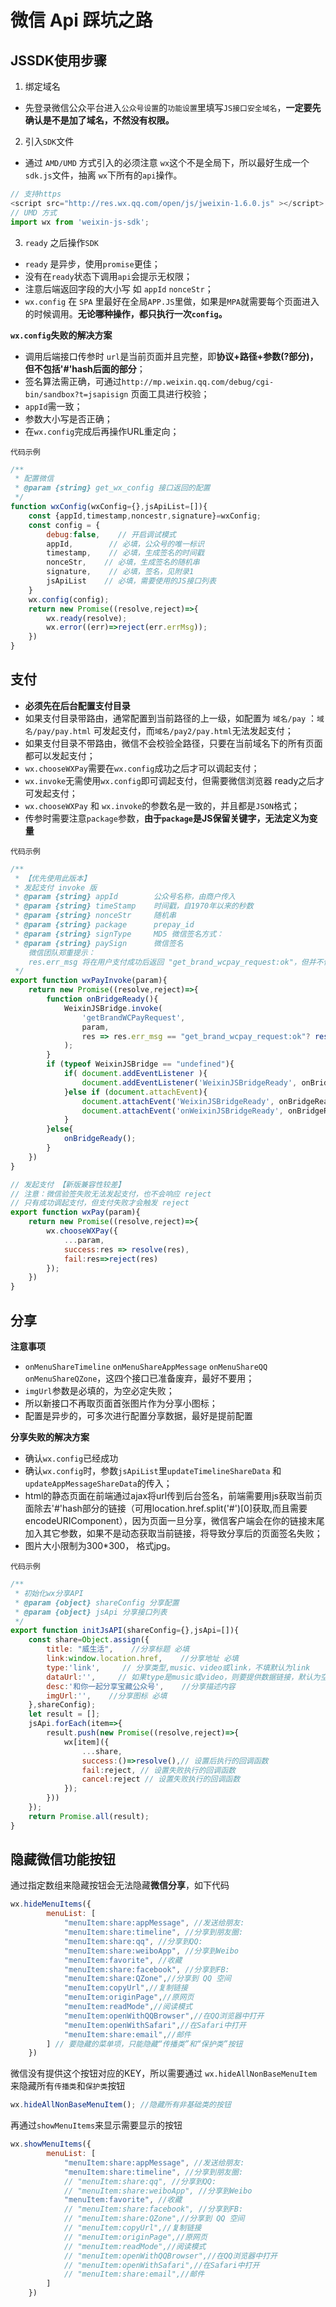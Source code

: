# 微信 Api 踩坑之路

## JSSDK使用步骤
1. 绑定域名

- 先登录微信公众平台进入`公众号设置`的`功能设置`里填写`JS接口安全域名`，**一定要先确认是不是加了域名，不然没有权限。**

2. 引入`SDK`文件
- 通过 `AMD/UMD` 方式引入的必须注意 `wx`这个不是全局下，所以最好生成一个`sdk.js`文件，抽离 `wx`下所有的`api`操作。

``` js
// 支持https
<script src="http://res.wx.qq.com/open/js/jweixin-1.6.0.js" ></script>
// UMD 方式
import wx from 'weixin-js-sdk';

```
3. `ready` 之后操作`SDK`
- `ready` 是异步，使用` promise `更佳；
- 没有在`ready`状态下调用`api`会提示无权限；
- 注意后端返回字段的大小写 如 `appId`  `nonceStr`；
- `wx.config` 在 `SPA` 里最好在全局`APP.JS`里做，如果是`MPA`就需要每个页面进入的时候调用。**无论哪种操作，都只执行一次`config`。**

**`wx.config`失败的解决方案**

- 调用后端接口传参时 `url`是当前页面并且完整，即**协议+路径+参数(?部分)，但不包括'#'hash后面的部分**；
- 签名算法需正确，可通过`http://mp.weixin.qq.com/debug/cgi-bin/sandbox?t=jsapisign` 页面工具进行校验；
-  `appId`需一致；
- 参数大小写是否正确；
- 在`wx.config`完成后再操作URL重定向；

`代码示例`

``` js
/**
 * 配置微信
 * @param {string} get_wx_config 接口返回的配置
 */
function wxConfig(wxConfig={},jsApiList=[]){
    const {appId,timestamp,noncestr,signature}=wxConfig;
    const config = {
        debug:false,    // 开启调试模式
        appId,        // 必填，公众号的唯一标识
        timestamp,    // 必填，生成签名的时间戳
        nonceStr,    // 必填，生成签名的随机串
        signature,    // 必填，签名，见附录1
        jsApiList    // 必填，需要使用的JS接口列表
    }
    wx.config(config);
    return new Promise((resolve,reject)=>{
        wx.ready(resolve);
        wx.error((err)=>reject(err.errMsg));
    })
} 

```

## 支付
- **必须先在后台配置支付目录**
- 如果支付目录带路由，通常配置到当前路径的上一级，如配置为 `域名/pay` ：`域名/pay/pay.html` 可发起支付，而`域名/pay2/pay.html`无法发起支付；
- 如果支付目录不带路由，微信不会校验全路径，只要在当前域名下的所有页面都可以发起支付；
- `wx.chooseWXPay`需要在`wx.config`成功之后才可以调起支付；
- `wx.invoke`无需使用`wx.config`即可调起支付，但需要微信浏览器 
 ready之后才可发起支付；
- `wx.chooseWXPay` 和 `wx.invoke`的参数名是一致的，并且都是`JSON`格式；
- 传参时需要注意`package`参数，**由于`package`是JS保留关键字，无法定义为变量**

`代码示例`

``` js
/**
 * 【优先使用此版本】
 * 发起支付 invoke 版
 * @param {string} appId        公众号名称，由商户传入     
 * @param {string} timeStamp    时间戳，自1970年以来的秒数     
 * @param {string} nonceStr     随机串     
 * @param {string} package      prepay_id   
 * @param {string} signType     MD5 微信签名方式：     
 * @param {string} paySign      微信签名 
    微信团队郑重提示：
    res.err_msg 将在用户支付成功后返回 "get_brand_wcpay_request:ok"，但并不保证它绝对可靠。
 */
export function wxPayInvoke(param){
    return new Promise((resolve,reject)=>{
        function onBridgeReady(){
            WeixinJSBridge.invoke(
                'getBrandWCPayRequest',
                param,
                res => res.err_msg == "get_brand_wcpay_request:ok"? resolve(res):reject(res)
            );
        }
        if (typeof WeixinJSBridge == "undefined"){
            if( document.addEventListener ){
                document.addEventListener('WeixinJSBridgeReady', onBridgeReady, false);
            }else if (document.attachEvent){
                document.attachEvent('WeixinJSBridgeReady', onBridgeReady); 
                document.attachEvent('onWeixinJSBridgeReady', onBridgeReady);
            }
        }else{
            onBridgeReady();
        }
    })
}

// 发起支付 【新版兼容性较差】
// 注意：微信验签失败无法发起支付，也不会响应 reject
// 只有成功调起支付，但支付失败才会触发 reject 
export function wxPay(param){
    return new Promise((resolve,reject)=>{
        wx.chooseWXPay({
            ...param,
            success:res => resolve(res),
            fail:res=>reject(res)
        });
    })
}
```
## 分享
**注意事项**
- `onMenuShareTimeline` `onMenuShareAppMessage` `onMenuShareQQ` `onMenuShareQZone`，这四个接口已准备废弃，最好不要用；
- `imgUrl`参数是必填的，为空必定失败；
- 所以新接口不再取页面首张图片作为分享小图标；
- 配置是异步的，可多次进行配置分享数据，最好是提前配置

**分享失败的解决方案**
- 确认`wx.config`已经成功
- 确认`wx.config`时，参数`jsApiList`里`updateTimelineShareData` 和`updateAppMessageShareData`的传入；
- html的静态页面在前端通过ajax将url传到后台签名，前端需要用js获取当前页面除去'#'hash部分的链接（可用location.href.split('#')[0]获取,而且需要encodeURIComponent），因为页面一旦分享，微信客户端会在你的链接末尾加入其它参数，如果不是动态获取当前链接，将导致分享后的页面签名失败；
- 图片大小限制为300*300， 格式jpg。

`代码示例`

``` js
/**
 * 初始化wx分享API
 * @param {object} shareConfig 分享配置
 * @param {object} jsApi 分享接口列表
 */
export function initJsAPI(shareConfig={},jsApi=[]){
    const share=Object.assign({
        title: "威生活",    //分享标题 必填
        link:window.location.href,    //分享地址 必填
        type:'link',     // 分享类型,music、video或link，不填默认为link
        dataUrl:'',     // 如果type是music或video，则要提供数据链接，默认为空
        desc:'和你一起分享宝藏公众号',    //分享描述内容
        imgUrl:'',    //分享图标 必填
    },shareConfig);
    let result = [];
    jsApi.forEach(item=>{
        result.push(new Promise((resolve,reject)=>{
            wx[item]({
                ...share,
                success:()=>resolve(),// 设置后执行的回调函数
                fail:reject, // 设置失败执行的回调函数
                cancel:reject // 设置失败执行的回调函数
            });
        }))
    });
    return Promise.all(result);
}
```

## 隐藏微信功能按钮
通过指定数组来隐藏按钮会无法隐藏**微信分享**，如下代码

``` js
wx.hideMenuItems({
        menuList: [
            "menuItem:share:appMessage", //发送给朋友: 
            "menuItem:share:timeline", //分享到朋友圈: 
            "menuItem:share:qq", //分享到QQ:
            "menuItem:share:weiboApp", //分享到Weibo
            "menuItem:favorite", //收藏
            "menuItem:share:facebook", //分享到FB:
            "menuItem:share:QZone",//分享到 QQ 空间
            "menuItem:copyUrl",//复制链接
            "menuItem:originPage",//原网页
            "menuItem:readMode",//阅读模式
            "menuItem:openWithQQBrowser",//在QQ浏览器中打开
            "menuItem:openWithSafari",//在Safari中打开
            "menuItem:share:email",//邮件
        ] // 要隐藏的菜单项，只能隐藏“传播类”和“保护类”按钮
    })
```

微信没有提供这个按钮对应的KEY，所以需要通过 `wx.hideAllNonBaseMenuItem` 来隐藏所有`传播类`和`保护类`按钮

``` js
wx.hideAllNonBaseMenuItem(); //隐藏所有非基础类的按钮
```

再通过`showMenuItems`来显示需要显示的按钮

``` js
wx.showMenuItems({
        menuList: [
            "menuItem:share:appMessage", //发送给朋友: 
            "menuItem:share:timeline", //分享到朋友圈: 
            // "menuItem:share:qq", //分享到QQ:
            // "menuItem:share:weiboApp", //分享到Weibo
            "menuItem:favorite", //收藏
            // "menuItem:share:facebook", //分享到FB:
            // "menuItem:share:QZone",//分享到 QQ 空间
            // "menuItem:copyUrl",//复制链接
            // "menuItem:originPage",//原网页
            // "menuItem:readMode",//阅读模式
            // "menuItem:openWithQQBrowser",//在QQ浏览器中打开
            // "menuItem:openWithSafari",//在Safari中打开
            // "menuItem:share:email",//邮件
        ]
    })

```